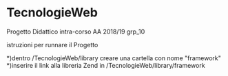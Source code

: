 # TecnologieWeb
Progetto Didattico intra-corso AA 2018/19 grp_10

istruzioni per runnare il Progetto

*)dentro /TecnologieWeb/library creare una cartella con nome "framework"
*)inserire il link alla libreria Zend in /TecnologieWeb/library/framework
